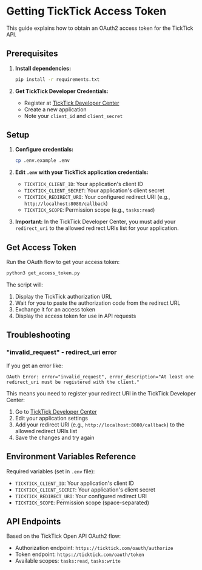 # Getting TickTick Access Token

This guide explains how to obtain an OAuth2 access token for the TickTick API.

## Prerequisites

1. **Install dependencies:**
   ```bash
   pip install -r requirements.txt
   ```

2. **Get TickTick Developer Credentials:**
   - Register at [TickTick Developer Center](https://developer.ticktick.com/)
   - Create a new application
   - Note your `client_id` and `client_secret`

## Setup

1. **Configure credentials:**
   ```bash
   cp .env.example .env
   ```

2. **Edit `.env` with your TickTick application credentials:**
   - `TICKTICK_CLIENT_ID`: Your application's client ID
   - `TICKTICK_CLIENT_SECRET`: Your application's client secret  
   - `TICKTICK_REDIRECT_URI`: Your configured redirect URI (e.g., `http://localhost:8080/callback`)
   - `TICKTICK_SCOPE`: Permission scope (e.g., `tasks:read`)

3. **Important:** In the TickTick Developer Center, you must add your `redirect_uri` to the allowed redirect URIs list for your application.

## Get Access Token

Run the OAuth flow to get your access token:

```bash
python3 get_access_token.py
```

The script will:
1. Display the TickTick authorization URL
2. Wait for you to paste the authorization code from the redirect URL
3. Exchange it for an access token
4. Display the access token for use in API requests

## Troubleshooting

### "invalid_request" - redirect_uri error

If you get an error like:
```
OAuth Error: error="invalid_request", error_description="At least one redirect_uri must be registered with the client."
```

This means you need to register your redirect URI in the TickTick Developer Center:

1. Go to [TickTick Developer Center](https://developer.ticktick.com/)
2. Edit your application settings
3. Add your redirect URI (e.g., `http://localhost:8080/callback`) to the allowed redirect URIs list
4. Save the changes and try again

## Environment Variables Reference

Required variables (set in `.env` file):
- `TICKTICK_CLIENT_ID`: Your application's client ID
- `TICKTICK_CLIENT_SECRET`: Your application's client secret  
- `TICKTICK_REDIRECT_URI`: Your configured redirect URI
- `TICKTICK_SCOPE`: Permission scope (space-separated)

## API Endpoints

Based on the TickTick Open API OAuth2 flow:
- Authorization endpoint: `https://ticktick.com/oauth/authorize`
- Token endpoint: `https://ticktick.com/oauth/token`
- Available scopes: `tasks:read`, `tasks:write`
